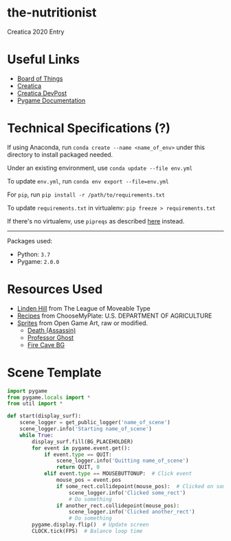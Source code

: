 # the-nutritionist
Creatica 2020 Entry

# Useful Links
* [Board of Things](https://docs.qq.com/slide/DZFFmRlhjV0JnTUZY)
* [Creatica](https://www.creatica.io)
* [Creatica DevPost](https://creatica.devpost.com)
* [Pygame Documentation](https://www.pygame.org/docs/index.html)

# Technical Specifications (?)
If using Anaconda, run `conda create --name <name_of_env>` under this directory
to install packaged needed.

Under an existing environment, use `conda update --file env.yml`

To update `env.yml`, run `conda env export --file=env.yml`

For `pip`, run `pip install -r /path/to/requirements.txt`

To update `requirements.txt` in virtualenv: `pip freeze > requirements.txt`

If there's no virtualenv, use `pipreqs` as described 
[here](https://stackoverflow.com/questions/29938554/how-to-create-a-requirements-txt)
instead.

-----

Packages used:
* Python: `3.7`
* Pygame: `2.0.0`


# Resources Used
* [Linden Hill](https://www.theleagueofmoveabletype.com/linden-hill) from The League of Moveable Type
* [Recipes](https://www.choosemyplate.gov/myplatekitchen/recipes) from ChooseMyPlate: U.S. DEPARTMENT OF AGRICULTURE
* [Sprites](https://opengameart.org) from Open Game Art, raw or modified.
    * [Death (Assassin)](https://opengameart.org/content/assassin)
    * [Professor Ghost](https://opengameart.org/content/stendhal-ghost)
    * [Fire Cave BG](https://opengameart.org/content/fire-rpg-background)

# Scene Template
```python
import pygame
from pygame.locals import *
from util import *

def start(display_surf):
    scene_logger = get_public_logger('name_of_scene')
    scene_logger.info('Starting name_of_scene')
    while True:
        display_surf.fill(BG_PLACEHOLDER)
        for event in pygame.event.get():
            if event.type == QUIT:
                scene_logger.info('Quitting name_of_scene')
                return QUIT, 0
            elif event.type == MOUSEBUTTONUP:  # Click event
                mouse_pos = event.pos
                if some_rect.collidepoint(mouse_pos):  # Clicked on something
                    scene_logger.info('Clicked some_rect')
                    # Do something
                if another_rect.collidepoint(mouse_pos): 
                    scene_logger.info('Clicked another_rect')
                    # Do something
        pygame.display.flip()  # Update screen
        CLOCK.tick(FPS)  # Balance loop time
```
